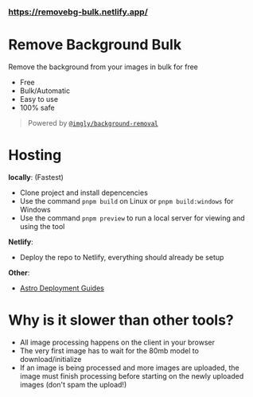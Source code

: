 ### https://removebg-bulk.netlify.app/

# Remove Background Bulk

Remove the background from your images in bulk for free

- Free
- Bulk/Automatic
- Easy to use
- 100% safe
 
> Powered by [`@imgly/background-removal`](https://github.com/imgly/background-removal-js)

# Hosting

**locally**: (Fastest)
- Clone project and install depencencies
- Use the command `pnpm build` on Linux or `pnpm build:windows` for Windows
- Use the command `pnpm preview` to run a local server for viewing and using the tool

**Netlify**:
- Deploy the repo to Netlify, everything should already be setup

**Other**:
- [Astro Deployment Guides](https://docs.astro.build/en/guides/deploy/)

# Why is it slower than other tools?

- All image processing happens on the client in your browser
- The very first image has to wait for the 80mb model to download/initialize
- If an image is being processed and more images are uploaded, the image must finish processing before starting on the newly uploaded images (don't spam the upload!)
